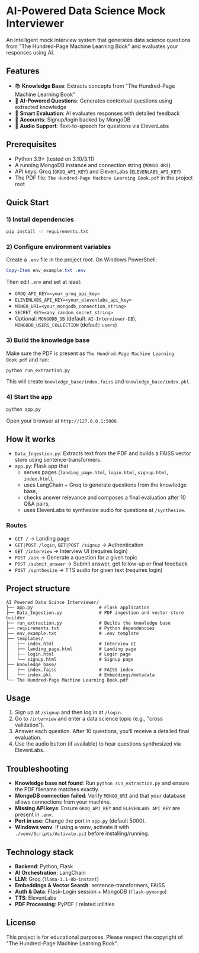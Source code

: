 # AI-Powered Data Science Mock Interviewer

An intelligent mock interview system that generates data science questions from "The Hundred-Page Machine Learning Book" and evaluates your responses using AI.

## Features

- 📚 **Knowledge Base**: Extracts concepts from "The Hundred-Page Machine Learning Book"
- 🤖 **AI-Powered Questions**: Generates contextual questions using extracted knowledge
- 🎯 **Smart Evaluation**: AI evaluates responses with detailed feedback
- 🔐 **Accounts**: Signup/login backed by MongoDB
- 🎵 **Audio Support**: Text-to-speech for questions via ElevenLabs

## Prerequisites

- Python 3.9+ (tested on 3.10/3.11)
- A running MongoDB instance and connection string (`MONGO_URI`)
- API keys: Groq (`GROQ_API_KEY`) and ElevenLabs (`ELEVENLABS_API_KEY`)
- The PDF file: `The Hundred-Page Machine Learning Book.pdf` in the project root

## Quick Start

### 1) Install dependencies

```bash
pip install -r requirements.txt
```

### 2) Configure environment variables

Create a `.env` file in the project root. On Windows PowerShell:

```powershell
Copy-Item env_example.txt .env
```

Then edit `.env` and set at least:

- `GROQ_API_KEY=<your_groq_api_key>`
- `ELEVENLABS_API_KEY=<your_elevenlabs_api_key>`
- `MONGO_URI=<your_mongodb_connection_string>`
- `SECRET_KEY=<any_random_secret_string>`
- Optional: `MONGODB_DB` (default: `AI-Interviewer-DB`), `MONGODB_USERS_COLLECTION` (default: `users`)

### 3) Build the knowledge base

Make sure the PDF is present as `The Hundred-Page Machine Learning Book.pdf` and run:

```bash
python run_extraction.py
```

This will create `knowledge_base/index.faiss` and `knowledge_base/index.pkl`.

### 4) Start the app

```bash
python app.py
```

Open your browser at `http://127.0.0.1:5000`.

## How it works

- `Data_Ingestion.py`: Extracts text from the PDF and builds a FAISS vector store using sentence-transformers.
- `app.py`: Flask app that
  - serves pages (`landing_page.html`, `login.html`, `signup.html`, `index.html`),
  - uses LangChain + Groq to generate questions from the knowledge base,
  - checks answer relevance and composes a final evaluation after 10 Q&A pairs,
  - uses ElevenLabs to synthesize audio for questions at `/synthesize`.

### Routes

- `GET /` → Landing page
- `GET|POST /login`, `GET|POST /signup` → Authentication
- `GET /interview` → Interview UI (requires login)
- `POST /ask` → Generate a question for a given topic
- `POST /submit_answer` → Submit answer, get follow-up or final feedback
- `POST /synthesize` → TTS audio for given text (requires login)

## Project structure

```
AI Powered Data Scince Interviewer/
├── app.py                         # Flask application
├── Data_Ingestion.py              # PDF ingestion and vector store builder
├── run_extraction.py              # Builds the knowledge base
├── requirements.txt               # Python dependencies
├── env_example.txt                # .env template
├── templates/
│   ├── index.html                 # Interview UI
│   ├── landing_page.html          # Landing page
│   ├── login.html                 # Login page
│   └── signup.html                # Signup page
├── knowledge_base/
│   ├── index.faiss                # FAISS index
│   └── index.pkl                  # Embeddings/metadata
└── The Hundred-Page Machine Learning Book.pdf
```

## Usage

1. Sign up at `/signup` and then log in at `/login`.
2. Go to `/interview` and enter a data science topic (e.g., "cross validation").
3. Answer each question. After 10 questions, you’ll receive a detailed final evaluation.
4. Use the audio button (if available) to hear questions synthesized via ElevenLabs.

## Troubleshooting

- **Knowledge base not found**: Run `python run_extraction.py` and ensure the PDF filename matches exactly.
- **MongoDB connection failed**: Verify `MONGO_URI` and that your database allows connections from your machine.
- **Missing API keys**: Ensure `GROQ_API_KEY` and `ELEVENLABS_API_KEY` are present in `.env`.
- **Port in use**: Change the port in `app.py` (default 5000).
- **Windows venv**: If using a venv, activate it with `./venv/Scripts/Activate.ps1` before installing/running.

## Technology stack

- **Backend**: Python, Flask
- **AI Orchestration**: LangChain
- **LLM**: Groq (`llama-3.1-8b-instant`)
- **Embeddings & Vector Search**: sentence-transformers, FAISS
- **Auth & Data**: Flask-Login session + MongoDB (`flask-pymongo`)
- **TTS**: ElevenLabs
- **PDF Processing**: PyPDF / related utilities

## License

This project is for educational purposes. Please respect the copyright of
"The Hundred-Page Machine Learning Book".
